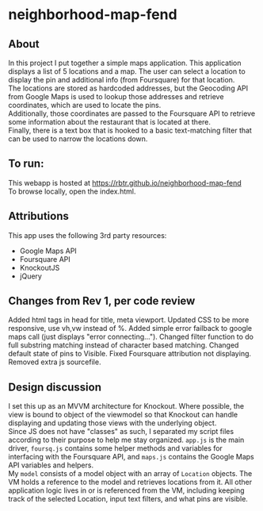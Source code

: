 # neighborhood-map-fend

## About 
In this project I put together a simple maps application.
This application displays a list of 5 locations and a map. The user can select a location to display the pin and additional info (from Foursquare) for that location.  
The locations are stored as hardcoded addresses, but the Geocoding API from Google Maps is used to lookup those addresses and retrieve coordinates, which are used to locate the pins.  
Additionally, those coordinates are passed to the Foursquare API to retrieve some information about the restaurant that is located at there.  
Finally, there is a text box that is hooked to a basic text-matching filter that can be used to narrow the locations down.

## To run:
This webapp is hosted at https://rbtr.github.io/neighborhood-map-fend  
To browse locally, open the index.html.


## Attributions
This app uses the following 3rd party resources:
* Google Maps API
* Foursquare API
* KnockoutJS
* jQuery


## Changes from Rev 1, per code review
Added html tags in head for title, meta viewport.
Updated CSS to be more responsive, use vh,vw instead of %.
Added simple error failback to google maps call (just displays "error connecting..."). 
Changed filter function to do full substring matching instead of character based matching.
Changed default state of pins to Visible.
Fixed Foursquare attribution not displaying.
Removed extra js sourcefile.

## Design discussion
I set this up as an MVVM architecture for Knockout. Where possible, the view is bound to object of the viewmodel so that Knockout can handle displaying and updating those views with the underlying object.  
Since JS does not have "classes" as such, I separated my script files according to their purpose to help me stay organized. `app.js` is the main driver, `foursq.js` contains some helper methods and variables for interfacing with the Foursquare API, and `maps.js` contains the Google Maps API variables and helpers.  
My `model` consists of a model object with an array of `Location` objects. The VM holds a reference to the model and retrieves locations from it. All other application logic lives in or is referenced from the VM, including keeping track of the selected Location, input text filters, and what pins are visible.